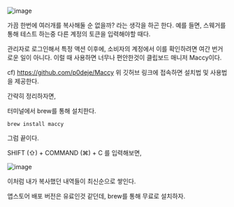 ![image](https://d1ccleacxg8gcm.cloudfront.net/JeongCheolLee/images/he05aeba1dij6.png)


가끔 한번에 여러개를 복사해둘 순 없을까? 라는 생각을 하곤 한다. 
예를 들면, 스웨거를 통해 테스트 하는중 다른 계정의 토큰을 입력해야할 때다.

관리자로 로그인해서 특정 액션 이후에, 소비자의 계정에서 이를 확인하려면 여간 번거로운 일이 아니다. 이럴 때 사용하면 너무나 편안한것이 클립보드 매니저 Maccy이다.

cf) https://github.com/p0deje/Maccy
위 깃허브 링크에 접속하면 설치법 및 사용법을 제공한다.

간략히 정리하자면,

터미널에서 brew를 통해 설치한다.

```brew install maccy```

그럼 끝이다.

SHIFT (⇧) + COMMAND (⌘) + C 를 입력해보면,

 ![image](https://d1ccleacxg8gcm.cloudfront.net/JeongCheolLee/images/0jaj18hf8j4g1.png)

이처럼 내가 복사했던 내역들이 최신순으로 쌓인다.

앱스토어 배포 버전은 유료인것 같던데, brew를 통해 무료로 설치하자.